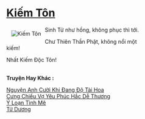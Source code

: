<a href="https://utruyen.com/truyen/kiem-ton/21776/" title="Kiếm Tôn"><h1>Kiếm Tôn</h1></a><div style="display:table"><img align="right" style="float: left; padding: 10px;" src="https://utruyen.com/images/story/200x260/kiem-ton.jpg" alt="Kiếm Tôn">Sinh Tử như hồng, không phục thì tới.<p></p>Chư Thiên Thần Phật, không nổi một kiếm!<p></p>Nhất Kiếm Độc Tôn!</div><p><br><b>Truyện Hay Khác :</b></p><a href="https://utruyen.com/truyen/nguyen-anh-cuoi-khi-dang-do-tai-hoa/19272/" alt="Nguyện Anh Cười Khi Đang Độ Tài Hoa">Nguyện Anh Cười Khi Đang Độ Tài Hoa</a><br/><a href="https://truyenngontinhay.wordpress.com/2019/10/03/cung-chieu-vo-yeu-phuc-hac-de-thuong/" alt="Cưng Chiều Vợ Yêu Phúc Hắc Dễ Thương">Cưng Chiều Vợ Yêu Phúc Hắc Dễ Thương</a><br/><a href="https://github.com/quanluxury/ngontinhhot/tree/master/truyenhay/9652/" alt="Ý Loạn Tình Mê">Ý Loạn Tình Mê</a><br/><a href="https://github.com/quanluxury/ngontinhhot/tree/master/truyenhay/17544/" alt="Tử Dương">Tử Dương</a><br/>